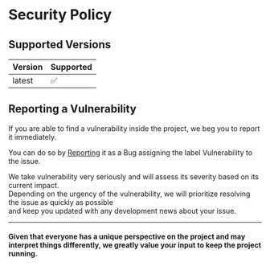 # Security Policy

## Supported Versions

| Version | Supported          |
| ------- | ------------------ |
| latest  | :white_check_mark: |

## Reporting a Vulnerability

If you are able to find a vulnerability inside the project, we beg you to report it immediately.

You can do so by [Reporting](https://github.com/FabDonRixos/awesome-arts/issues/new/choose) it as a Bug assigning the
label Vulnerability to the issue.

We take vulnerability very seriously and will assess its severity based on its current impact. <br />
Depending on the urgency of the vulnerability, we will prioritize resolving the issue as quickly as possible <br /> and
keep you updated with any development news about your issue.

---

<h4>Given that everyone has a unique perspective on the project and may interpret things differently, we greatly value
your input to keep the project running.</h4>

